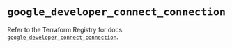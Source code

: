 # `google_developer_connect_connection`

Refer to the Terraform Registry for docs: [`google_developer_connect_connection`](https://registry.terraform.io/providers/hashicorp/google-beta/6.16.0/docs/resources/google_developer_connect_connection).
